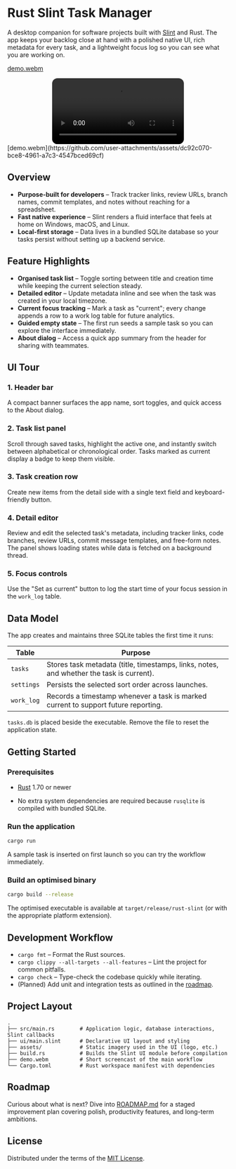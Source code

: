 
# Rust Slint Task Manager


A desktop companion for software projects built with [Slint](https://slint.dev/) and Rust. The app keeps your backlog close at hand with a polished native UI, rich metadata for every task, and a lightweight focus log so you can see what you are working on.

[demo.webm](demo.webm)
<div align="center">
  <video src="demo.webm" controls style="max-width: 100%; border-radius: 12px;">
    Your browser does not support the video tag.
  </video>
</div>
[demo.webm](https://github.com/user-attachments/assets/dc92c070-bce8-4961-a7c3-4547bced69cf)


## Overview

- **Purpose-built for developers** – Track tracker links, review URLs, branch names, commit templates, and notes without reaching for a spreadsheet.
- **Fast native experience** – Slint renders a fluid interface that feels at home on Windows, macOS, and Linux.
- **Local-first storage** – Data lives in a bundled SQLite database so your tasks persist without setting up a backend service.

## Feature Highlights

- **Organised task list** – Toggle sorting between title and creation time while keeping the current selection steady.
- **Detailed editor** – Update metadata inline and see when the task was created in your local timezone.
- **Current focus tracking** – Mark a task as "current"; every change appends a row to a work log table for future analytics.
- **Guided empty state** – The first run seeds a sample task so you can explore the interface immediately.
- **About dialog** – Access a quick app summary from the header for sharing with teammates.

## UI Tour

### 1. Header bar
A compact banner surfaces the app name, sort toggles, and quick access to the About dialog.

### 2. Task list panel
Scroll through saved tasks, highlight the active one, and instantly switch between alphabetical or chronological order. Tasks marked as current display a badge to keep them visible.

### 3. Task creation row
Create new items from the detail side with a single text field and keyboard-friendly button.

### 4. Detail editor
Review and edit the selected task's metadata, including tracker links, code branches, review URLs, commit message templates, and free-form notes. The panel shows loading states while data is fetched on a background thread.

### 5. Focus controls
Use the "Set as current" button to log the start time of your focus session in the `work_log` table.

## Data Model

The app creates and maintains three SQLite tables the first time it runs:

| Table | Purpose |
| ----- | ------- |
| `tasks` | Stores task metadata (title, timestamps, links, notes, and whether the task is current). |
| `settings` | Persists the selected sort order across launches. |
| `work_log` | Records a timestamp whenever a task is marked current to support future reporting. |

`tasks.db` is placed beside the executable. Remove the file to reset the application state.


## Getting Started

### Prerequisites

- [Rust](https://www.rust-lang.org/tools/install) 1.70 or newer

- No extra system dependencies are required because `rusqlite` is compiled with bundled SQLite.

### Run the application

```bash
cargo run
```


A sample task is inserted on first launch so you can try the workflow immediately.

### Build an optimised binary


```bash
cargo build --release
```


The optimised executable is available at `target/release/rust-slint` (or with the appropriate platform extension).

## Development Workflow

- `cargo fmt` – Format the Rust sources.
- `cargo clippy --all-targets --all-features` – Lint the project for common pitfalls.
- `cargo check` – Type-check the codebase quickly while iterating.
- (Planned) Add unit and integration tests as outlined in the [roadmap](ROADMAP.md).

## Project Layout

```
.
├── src/main.rs        # Application logic, database interactions, Slint callbacks
├── ui/main.slint      # Declarative UI layout and styling
├── assets/            # Static imagery used in the UI (logo, etc.)
├── build.rs           # Builds the Slint UI module before compilation
├── demo.webm          # Short screencast of the main workflow
└── Cargo.toml         # Rust workspace manifest with dependencies
```

## Roadmap

Curious about what is next? Dive into [ROADMAP.md](ROADMAP.md) for a staged improvement plan covering polish, productivity features, and long-term ambitions.

## License

Distributed under the terms of the [MIT License](LICENSE).

